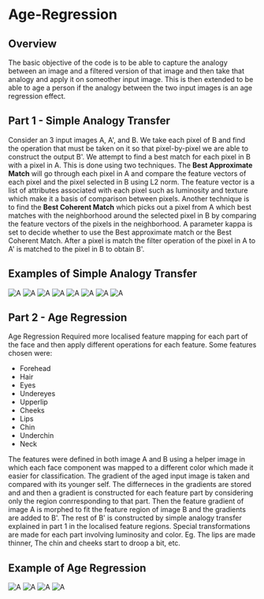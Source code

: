 # Age-Regression

## Overview
The basic objective of the code is to be able to capture the analogy between an image and a filtered version of that image and then take that analogy and apply it on someother input image. This is then extended to be able to age a person if the analogy between the two input images is an age regression effect.

## Part 1 - Simple Analogy Transfer
Consider an 3 input images A, A', and B. We take each pixel of B and find the operation that must be taken on it so that pixel-by-pixel we are able to construct the output B'. We attempt to find a best match for each pixel in B with a pixel in A. This is done using two techniques. The **Best Approximate Match** will go through each pixel in A and compare the feature vectors of each pixel and the pixel selected in B using L2 norm. The feature vector is a list of attributes associated with each pixel such as luminosity and texture which make it a basis of comparison between pixels. Another technique is to find the **Best Coherent Match** which picks out a pixel from A which best matches with the neighborhood around the selected pixel in B by comparing the feature vectors of the pixels in the neighborhood. A parameter kappa is set to decide whether to use the Best approximate match or the Best Coherent Match. After a pixel is match the filter operation of the pixel in A to A' is matched to the pixel in B to obtain B'. 

## Examples of Simple Analogy Transfer
![A](https://github.com/NikhilGupta1997/Age-Regression/tree/master/Images/blurA1.jpg)
![A](https://github.com/NikhilGupta1997/Age-Regression/tree/master/Images/blurA2.jpg)
![A](https://github.com/NikhilGupta1997/Age-Regression/tree/master/Images/blurB1.jpg)
![A](https://github.com/NikhilGupta1997/Age-Regression/tree/master/Images/blurB2.jpg)
![A](https://github.com/NikhilGupta1997/Age-Regression/tree/master/Images/pastelA1.jpg)
![A](https://github.com/NikhilGupta1997/Age-Regression/tree/master/Images/pastelA2.jpg)
![A](https://github.com/NikhilGupta1997/Age-Regression/tree/master/Images/pastelB1.jpg)
![A](https://github.com/NikhilGupta1997/Age-Regression/tree/master/Images/pastelB2.jpg)

## Part 2 - Age Regression
Age Regression Required more localised feature mapping for each part of the face and then apply different operations for each feature. Some features chosen were: 
+ Forehead
+ Hair
+ Eyes
+ Undereyes
+ Upperlip
+ Cheeks
+ Lips
+ Chin
+ Underchin
+ Neck

The features were defined in both image A and B using a helper image in which each face component was mapped to a different color which made it easier for classification. The gradient of the aged input image is taken and compared with its younger self. The differneces in the gradients are stored and and then a gradient is constructed for each feature part by considering only the region conrresponding to that part. Then the feature gradient of image A is morphed to fit the feature region of image B and the gradients are added to B'. The rest of B' is constructed by simple analogy transfer explained in part 1 in the localised feature regions. Special transformations are made for each part involving luminosity and color. Eg. The lips are made thinner, The chin and cheeks start to droop a bit, etc.

## Example of Age Regression
![A](https://github.com/NikhilGupta1997/Age-Regression/tree/master/Images/youngA1.jpg)
![A](https://github.com/NikhilGupta1997/Age-Regression/tree/master/Images/oldA2.jpg)
![A](https://github.com/NikhilGupta1997/Age-Regression/tree/master/Images/youngB1.jpg)
![A](https://github.com/NikhilGupta1997/Age-Regression/tree/master/Images/oldB2.jpg)
